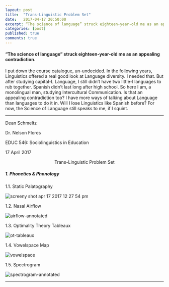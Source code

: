 ```yaml
---
layout: post
title:  "Trans-Linguistic Problem Set"
date:   2017-04-17 20:50:00
excerpt: “The science of language” struck eighteen-year-old me as an appealing contradiction.
categories: [post]
published: true
comments: true
---
```


#### “The science of language” struck eighteen-year-old me as an appealing contradiction. 

I put down the course catalogue, un-undecided. In the following years, Linguistics offered a real good look at Language diversity. I needed that. But after studying capital-L Language, I still didn’t have two little-l languages to rub together. Spanish didn’t last long after high school. So here I am, a monolingual man, studying Intercultural Communication. Is that an appealing contradiction too? I have more ways of talking about Language than languages to do it in. Will I lose Linguistics like Spanish before? For now, the Science of Language still speaks to me, if I squint.

--- 

Dean Schmeltz

Dr. Nelson Flores

EDUC 546: Sociolinguistics in Education

17 April 2017

<p align="center">Trans-Linguistic Problem Set</p>

##### 1. Phonetics & Phonology 

1.1. Static Palatography

![screeny shot apr 17 2017 12 27 54 pm](https://cloud.githubusercontent.com/assets/24818655/25095363/694b85dc-2369-11e7-92e1-3519a81553b3.png)

1.2. Nasal Airflow

![airflow-annotated](https://cloud.githubusercontent.com/assets/24818655/25096250/6b3a9456-236d-11e7-8088-a7394cad2b90.png)

1.3. Optimality Theory Tableaux

![ot-tableaux](https://cloud.githubusercontent.com/assets/24818655/25096275/8afb0c94-236d-11e7-9111-805ec3c972b8.png)

1.4. Vowelspace Map

![vowelspace](https://cloud.githubusercontent.com/assets/24818655/25095128/46e89ee0-2368-11e7-8b7d-5b8883e797d5.jpg)

1.5. Spectrogram

![spectrogram-annotated](https://cloud.githubusercontent.com/assets/24818655/25096288/a8ba0384-236d-11e7-80f8-bfc8325f1dd5.png)

---
